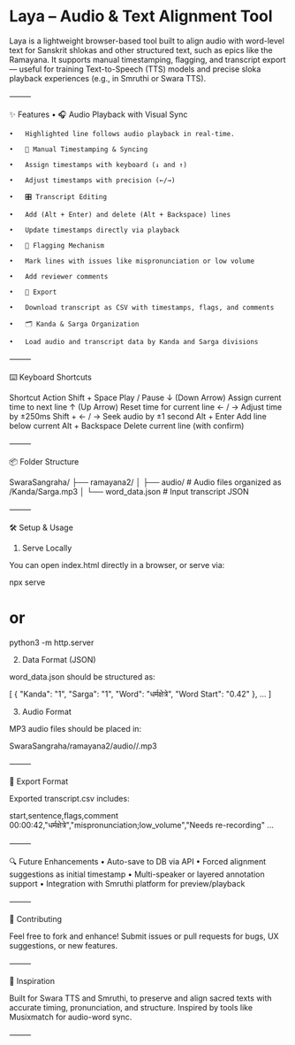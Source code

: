 # Laya – Audio & Text Alignment Tool

Laya is a lightweight browser-based tool built to align audio with word-level text for Sanskrit shlokas and other structured text, such as epics like the Ramayana. It supports manual timestamping, flagging, and transcript export — useful for training Text-to-Speech (TTS) models and precise sloka playback experiences (e.g., in Smruthi or Swara TTS).

⸻

✨ Features
	•	🎧 Audio Playback with Visual Sync

	•	Highlighted line follows audio playback in real-time.

	•	🧠 Manual Timestamping & Syncing

	•	Assign timestamps with keyboard (↓ and ↑)

	•	Adjust timestamps with precision (←/→)

	•	🎛️ Transcript Editing

	•	Add (Alt + Enter) and delete (Alt + Backspace) lines

	•	Update timestamps directly via playback

	•	🚩 Flagging Mechanism

	•	Mark lines with issues like mispronunciation or low volume

	•	Add reviewer comments

	•	📝 Export

	•	Download transcript as CSV with timestamps, flags, and comments

	•	🗂️ Kanda & Sarga Organization
	
	•	Load audio and transcript data by Kanda and Sarga divisions

⸻

⌨️ Keyboard Shortcuts

Shortcut	Action
Shift + Space	Play / Pause
↓ (Down Arrow)	Assign current time to next line
↑ (Up Arrow)	Reset time for current line
← / →	Adjust time by ±250ms
Shift + ← / →	Seek audio by ±1 second
Alt + Enter	Add line below current
Alt + Backspace	Delete current line (with confirm)



⸻

📦 Folder Structure

SwaraSangraha/
├── ramayana2/
│   ├── audio/            # Audio files organized as /Kanda/Sarga.mp3
│   └── word_data.json    # Input transcript JSON



⸻

🛠️ Setup & Usage

1. Serve Locally

You can open index.html directly in a browser, or serve via:

npx serve
# or
python3 -m http.server

2. Data Format (JSON)

word_data.json should be structured as:

[
  {
    "Kanda": "1",
    "Sarga": "1",
    "Word": "धर्मक्षेत्रे",
    "Word Start": "0.42"
  },
  ...
]

3. Audio Format

MP3 audio files should be placed in:

SwaraSangraha/ramayana2/audio/<Kanda>/<Sarga>.mp3



⸻

🧾 Export Format

Exported transcript.csv includes:

start,sentence,flags,comment
00:00:42,"धर्मक्षेत्रे","mispronunciation;low_volume","Needs re-recording"
...



⸻

🔍 Future Enhancements
	•	Auto-save to DB via API
	•	Forced alignment suggestions as initial timestamp
	•	Multi-speaker or layered annotation support
	•	Integration with Smruthi platform for preview/playback

⸻

🤝 Contributing

Feel free to fork and enhance! Submit issues or pull requests for bugs, UX suggestions, or new features.

⸻

🧠 Inspiration

Built for Swara TTS and Smruthi, to preserve and align sacred texts with accurate timing, pronunciation, and structure. Inspired by tools like Musixmatch for audio-word sync.

⸻